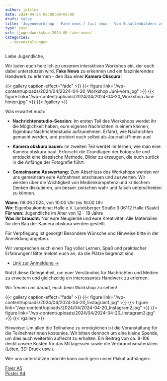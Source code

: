 ```yaml
---
author: jotilux
date: 2024-04-24 08:00:00+00:00
draft: false
title: 'Jugendworkshop - Fake news / fail news - Von Schattenbildern zu schnellen Schlagzeilen'
type: post
url: /jugendworkshop-2024-06-fake-news/
categories:
  - Veranstaltungen
---
```


Liebe Jugendliche,

Wir laden euch herzlich zu unserem interaktiven Workshop ein, der euch dabei unterstützen wird,
**Fake News** zu erkennen und ein faszinierendes Handwerk zu erlernen - den Bau einer **Kamera Obscura**!

{{< gallery caption-effect="fade" >}}
{{< figure link="/wp-content/uploads/2024/04/2024-04-20_Workshop Juni-vorn.jpg" >}}
{{< figure link="/wp-content/uploads/2024/04/2024-04-20_Workshop Juni-hinten.jpg" >}}
{{< /gallery >}}

Was erwartet euch:

* **Nachrichtenstudio-Session:**
  Im ersten Teil des Workshops werdet ihr die Möglichkeit haben, eure eigenen Nachrichten in einem kleinen, Eigenbau-Nachrichtenstudio aufzunehmen. Erfahrt, wie Nachrichten gemacht werden, und probiert euch selbst als Journalist*innen aus!

* **Kamera obskura bauen:**
  Im zweiten Teil werdet ihr lernen, wie man eine Kamera obskura baut. Erforscht die Grundlagen der Fotografie und entdeckt eine klassische Methode, Bilder zu erzeugen, die euch zurück in die Anfänge der Fotografie führt.

* **Gemeinsame Auswertung:**
  Zum Abschluss des Workshops werden wir uns gemeinsam eure Aufnahmen anschauen und auswerten. Wir werden über die Wichtigkeit von Medienkompetenz und kritischem Denken diskutieren, um besser zwischen wahr und falsch unterscheiden zu können.

__Wann:__ 08.06.2024, von 10:00 Uhr bis 16:00 Uhr  
__Wo:__ Eigenbaukombinat Halle e.V. Landsberger Straße 3 06112 Halle (Saale)  
__Für wen:__ Jugendliche im Alter von 12 - 18 Jahre  
__Was ihr braucht:__ Nur eure Neugierde und eure Kreativität! Alle Materialien für den Bau der Kamera obskura werden gestellt.  

Für Verpflegung ist gesorgt!
Besondere Wünsche und Hinweise bitte in der Anmeldung angeben.

Wir versprechen euch einen Tag voller Lernen, Spaß und praktischer Erfahrungen!
Bitte meldet euch an, da die Plätze begrenzt sind.

<ul class="pager main-pager">
  <li class="">
    <a href="https://tickets.eigenbaukombinat.de/ebk/jw24-06/">Link zur Anmeldung &rarr;</a>
  </li>
</ul>

Nutzt diese Gelegenheit, um euer Verständnis für Nachrichten und Medien zu erweitern
und gleichzeitig ein interessantes Handwerk zu erlernen.

Wir freuen uns darauf, euch beim Workshop zu sehen!


{{< gallery caption-effect="fade" >}}
{{< figure link="/wp-content/uploads/2024/04/2024-04-20_Instagram1.jpg" >}}
{{< figure link="/wp-content/uploads/2024/04/2024-04-20_Instagram2.jpg" >}}
{{< figure link="/wp-content/uploads/2024/04/2024-04-20_Instagram3.jpg" >}}
{{< /gallery >}}

Hinweise:
Um allen die Teilnahme zu ermöglichen ist die Veranstaltung für die TeilnehmerInnen kostenlos. Wir bitten dennoch um eine kleine Spende, um dies auch weiterhin aufrecht zu erhalten. Ein Beitrag von ca. 8-10€ deckt unsere Kosten für das Mittagessen sowie die Verbrauchsmaterialien (Löten, 3D-Druck usw.).

Wer uns unterstützen möchte kann auch gern unser Plakat aufhängen:  

[Flyer A5](/wp-content/uploads/2024/04/2024-04-20_Flyer_A5.pdf)  
[Poster A4](/wp-content/uploads/2024/04/2024-04-20_Poster_A4.pdf)
